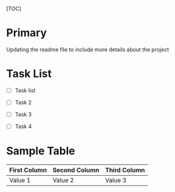 [TOC]


# Primary
Updating the readme file to include more details about the project




# Task List
- [ ] Task list
- [ ] Task 2
- [ ] Task 3
- [ ] Task 4


# Sample Table
First Column | Second Column | Third Column | 
--- | --- | --- |
Value 1 | Value 2 | Value 3 

